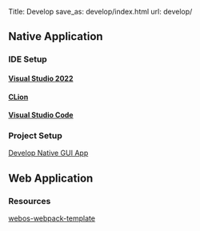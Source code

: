 Title: Develop
save_as: develop/index.html
url: develop/

## Native Application

### IDE Setup

#### [Visual Studio 2022]()
#### [CLion]()
#### [Visual Studio Code]()

### Project Setup

[Develop Native GUI App](./tutorials/native-gui-app)

## Web Application

### Resources

[webos-webpack-template](https://github.com/Informatic/webos-webpack-template)

